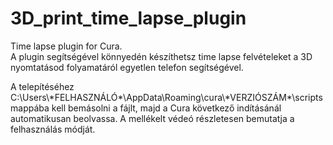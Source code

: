 # 3D_print_time_lapse_plugin
Time lapse plugin for Cura.
</br>
A plugin segítségével könnyedén készíthetsz time lapse felvételeket a 3D nyomtatásod folyamatáról egyetlen telefon segítségével.
</hr>
A telepítéséhez C:\Users\*FELHASZNÁLÓ*\AppData\Roaming\cura\*VERZIÓSZÁM*\scripts mappába kell bemásolni a fájlt, majd a Cura következő indításánál automatikusan beolvassa.
A mellékelt védeó részletesen bemutatja a felhasználás módját.
